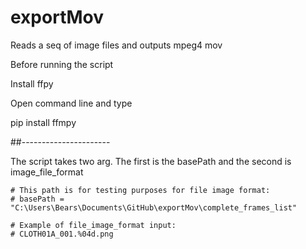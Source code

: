 # exportMov

Reads a seq of image files and outputs mpeg4 mov

Before running the script

Install ffpy

Open command line and type

pip install ffmpy

##----------------------

The script takes two arg. The first is the basePath and the second is image_file_format

  	# This path is for testing purposes for file image format:
	# basePath = "C:\Users\Bears\Documents\GitHub\exportMov\complete_frames_list"

	# Example of file_image_format input:
	# CLOTH01A_001.%04d.png

